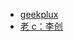- [geekplux](https://geekplux.zhubai.love/)
- [老 c：李创](https://www.codedump.info/post/20220116-weekly-1/)
